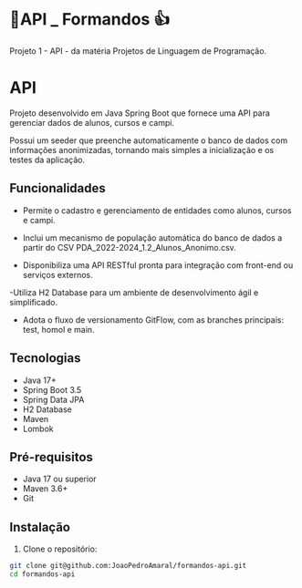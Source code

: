 # 🤏API _ Formandos 👍
Projeto 1 - API - da matéria Projetos de Linguagem de Programação. 

# API

Projeto desenvolvido em Java Spring Boot que fornece uma API para gerenciar dados de alunos, cursos e campi.

Possui um seeder que preenche automaticamente o banco de dados com informações anonimizadas, tornando mais simples a inicialização e os testes da aplicação.

## Funcionalidades

- Permite o cadastro e gerenciamento de entidades como alunos, cursos e campi.

- Inclui um mecanismo de população automática do banco de dados a partir do CSV PDA_2022-2024_1.2_Alunos_Anonimo.csv.

- Disponibiliza uma API RESTful pronta para integração com front-end ou serviços externos.

-Utiliza H2 Database para um ambiente de desenvolvimento ágil e simplificado.

- Adota o fluxo de versionamento GitFlow, com as branches principais: test, homol e main.

## Tecnologias

- Java 17+
- Spring Boot 3.5
- Spring Data JPA
- H2 Database
- Maven
- Lombok

## Pré-requisitos

- Java 17 ou superior
- Maven 3.6+
- Git

## Instalação

1. Clone o repositório:

```bash
git clone git@github.com:JoaoPedroAmaral/formandos-api.git
cd formandos-api
